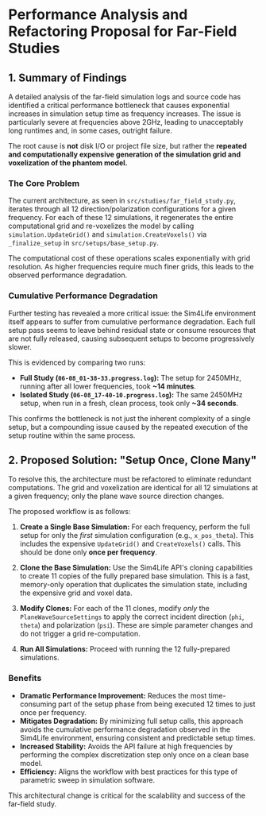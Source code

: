 # Performance Analysis and Refactoring Proposal for Far-Field Studies

## 1. Summary of Findings

A detailed analysis of the far-field simulation logs and source code has identified a critical performance bottleneck that causes exponential increases in simulation setup time as frequency increases. The issue is particularly severe at frequencies above 2GHz, leading to unacceptably long runtimes and, in some cases, outright failure.

The root cause is **not** disk I/O or project file size, but rather the **repeated and computationally expensive generation of the simulation grid and voxelization of the phantom model.**

### The Core Problem

The current architecture, as seen in `src/studies/far_field_study.py`, iterates through all 12 direction/polarization configurations for a given frequency. For each of these 12 simulations, it regenerates the entire computational grid and re-voxelizes the model by calling `simulation.UpdateGrid()` and `simulation.CreateVoxels()` via `_finalize_setup` in `src/setups/base_setup.py`.

The computational cost of these operations scales exponentially with grid resolution. As higher frequencies require much finer grids, this leads to the observed performance degradation.

### Cumulative Performance Degradation

Further testing has revealed a more critical issue: the Sim4Life environment itself appears to suffer from cumulative performance degradation. Each full setup pass seems to leave behind residual state or consume resources that are not fully released, causing subsequent setups to become progressively slower.

This is evidenced by comparing two runs:
- **Full Study (`06-08_01-38-33.progress.log`):** The setup for 2450MHz, running after all lower frequencies, took **~14 minutes**.
- **Isolated Study (`06-08_17-40-10.progress.log`):** The same 2450MHz setup, when run in a fresh, clean process, took only **~34 seconds**.

This confirms the bottleneck is not just the inherent complexity of a single setup, but a compounding issue caused by the repeated execution of the setup routine within the same process.

## 2. Proposed Solution: "Setup Once, Clone Many"

To resolve this, the architecture must be refactored to eliminate redundant computations. The grid and voxelization are identical for all 12 simulations at a given frequency; only the plane wave source direction changes.

The proposed workflow is as follows:

1.  **Create a Single Base Simulation:** For each frequency, perform the full setup for only the *first* simulation configuration (e.g., `x_pos_theta`). This includes the expensive `UpdateGrid()` and `CreateVoxels()` calls. This should be done only **once per frequency**.

2.  **Clone the Base Simulation:** Use the Sim4Life API's cloning capabilities to create 11 copies of the fully prepared base simulation. This is a fast, memory-only operation that duplicates the simulation state, including the expensive grid and voxel data.

3.  **Modify Clones:** For each of the 11 clones, modify *only* the `PlaneWaveSourceSettings` to apply the correct incident direction (`phi`, `theta`) and polarization (`psi`). These are simple parameter changes and do not trigger a grid re-computation.

4.  **Run All Simulations:** Proceed with running the 12 fully-prepared simulations.

### Benefits

*   **Dramatic Performance Improvement:** Reduces the most time-consuming part of the setup phase from being executed 12 times to just once per frequency.
*   **Mitigates Degradation:** By minimizing full setup calls, this approach avoids the cumulative performance degradation observed in the Sim4Life environment, ensuring consistent and predictable setup times.
*   **Increased Stability:** Avoids the API failure at high frequencies by performing the complex discretization step only once on a clean base model.
*   **Efficiency:** Aligns the workflow with best practices for this type of parametric sweep in simulation software.

This architectural change is critical for the scalability and success of the far-field study.